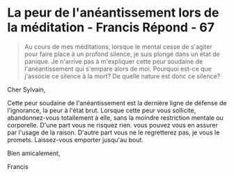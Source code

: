 # La peur de l'anéantissement lors de la méditation - Francis Répond - 67

>Au cours de mes méditations, lorsque le mental cesse de s'agiter pour faire place à un profond silence, je suis plongé dans un état de panique. Je n'arrive pas à m'expliquer cette peur soudaine de l'anéantissement qui s'empare alors de moi. Pourquoi est-ce que j'associe ce silence à la mort? De quelle nature est donc ce silence?

Cher Sylvain,

Cette peur soudaine de l'anéantissement est la dernière ligne de défense de l'ignorance, la peur à l'état brut. Lorsque cette peur vous sollicite, abandonnez-vous totallement à elle, sans la moindre restriction mentale ou corporelle. D'une part vous ne risquez rien. vous pouvez vous en assurer par l'usage de la raison. D'autre part vous ne le regretterez pas, je vous le promets. Laissez-vous emporter jusqu'au bout.

Bien amicalement,

Francis

